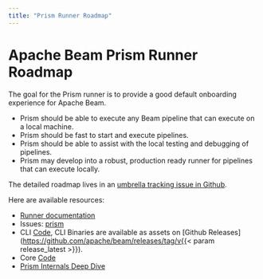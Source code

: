 ```yaml
---
title: "Prism Runner Roadmap"
---
```

<!--
Licensed under the Apache License, Version 2.0 (the "License");
you may not use this file except in compliance with the License.
You may obtain a copy of the License at

http://www.apache.org/licenses/LICENSE-2.0

Unless required by applicable law or agreed to in writing, software
distributed under the License is distributed on an "AS IS" BASIS,
WITHOUT WARRANTIES OR CONDITIONS OF ANY KIND, either express or implied.
See the License for the specific language governing permissions and
limitations under the License.
-->

# Apache Beam Prism Runner Roadmap

The goal for the Prism runner is to provide a good default onboarding experience for Apache Beam.

* Prism should be able to execute any Beam pipeline that can execute on a local machine.
* Prism should be fast to start and execute pipelines.
* Prism should be able to assist with the local testing and debugging of pipelines.
* Prism may develop into a robust, production ready runner for pipelines that can execute locally.

The detailed roadmap lives in an [umbrella tracking issue in Github](https://github.com/apache/beam/issues/29650).

Here are available resources:

 - [Runner documentation](/documentation/runners/prism)
 - Issues: [prism](https://github.com/apache/beam/issues?q=is%3Aopen+is%3Aissue+label%3Aprism)
 - CLI [Code](https://github.com/apache/beam/tree/master/sdks/go/cmd/prism), CLI Binaries are available as assets on [Github Releases](https://github.com/apache/beam/releases/tag/v{{< param release_latest >}}).
 - Core [Code](https://github.com/apache/beam/tree/master/sdks/go/pkg/beam/runners/prism)
 - [Prism Internals Deep Dive](https://github.com/apache/beam/blob/master/sdks/go/pkg/beam/runners/prism/internal/README.md)
